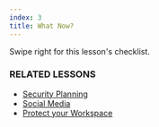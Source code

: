 ```yaml
---
index: 3
title: What Now?
---
```

Swipe right for this lesson's checklist.

### RELATED LESSONS

*   [Security Planning](umbrella://lesson/security-planning)
*   [Social Media](umbrella://lesson/social-media)
*   [Protect your Workspace](umbrella://lesson/protect-your-workspace)